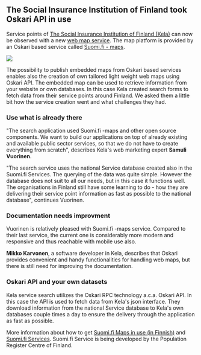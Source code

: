 ## The Social Insurance Institution of Finland took Oskari API in use

Service points of [The Social Insurance Institution of Finland (Kela)](https://www.kela.fi/web/en) can now be observed with a new [web map service](https://www.kela.fi/palvelupisteen-haku). 
The map platform is provided by an Oskari based service called [Suomi.fi - maps](https://esuomi.fi/?lang=en). 

<img src="/images/kela.PNG"/>

The possibility to publish embedded maps from Oskari based services enables also the creation of own tailored light weight web maps 
using Oskari API. The embedded map can be used to retrieve information from your website or own databases. 
In this case Kela created search forms to fetch data from their service points around Finland. 
We asked them a little bit how the service creation went and what challenges they had.

### Use what is already there

"The search application used Suomi.fi -maps and other open source components. 
We want to build our applications on top of already existing and available public sector services,
so that we do not have to create everything from scratch", describes Kela's web marketing expert **Samuli Vuorinen**.

"The search service uses the national Service database created also in the Suomi.fi Services. 
The querying of the data was quite simple. However the database does not suit to all our needs, but in this case it functions well. 
The organisations in Finland still have some learning to do - how they are delivering their service point information as 
fast as possible to the national database", continues Vuorinen.

### Documentation needs improvment
Vuorinen is relatively pleased with Suomi.fi -maps service. Compared to their last service, the current one is considerably 
more modern and responsive and thus reachable with mobile use also. 

**Mikko Karvonen**, a software developer in Kela, describes that Oskari provides convenient and handy functionalities for 
handling web maps, but there is still need for improving the documentation.

### Oskari API and your own datasets
Kela service search utilizes the Oskari RPC technology a.c.a. Oskari API. 
In this case the API is used to fetch data from Kela's json interface. 
They download information from the national Service database to Kela's own databases couple times a day 
to ensure the delivery through the application as fast as possible.

More information about how to get [Suomi.fi Maps in use (in Finnish)](https://www.maanmittauslaitos.fi/asioi-verkossa/suomifi-kartat) and 
[Suomi.fi Services](https://esuomi.fi/?lang=en). Suomi.fi Service is being developed by the Population Register Centre of Finland. 
